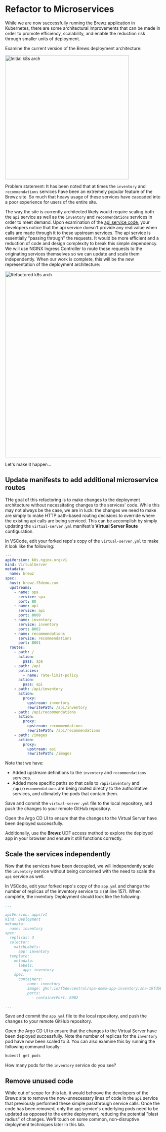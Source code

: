 # Refactor to Microservices

While we are now successfully running the Brewz application in Kubernetes, there are some architectural improvements that can be made in order to promote efficiency, scalability, and enable the reduction risk through smaller units of deployment.

Examine the current version of the Brews deployment architecture:

<img src="../assets/brews-k8s-initial.svg" alt="Initial k8s arch" width="400"/>

Problem statement: It has been noted that at times the `inventory` and `recommendations` services have been an extremely popular feature of the Brewz site. So much that heavy usage of these services have cascaded into a poor experience for users of the entire site. 

The way the site is currently architected likely would require scaling both the `api` service as well as the `inventory` and `recommendations` services in order to meet demand. Upon examination of the [api service code](https://github.com/f5devcentral/spa-demo-app/blob/19fd503004a8e3ab5a01eb7eddcac56da165f1c8/api/src/server.js#L121), your developers notice that the api service doesn't provide any real value when calls are made through it to these upstream services. The api service is essentially "passing through" the requests. It would be more efficient and a reduction of code and design complexity to break this simple dependency. We will use NGINX Ingress Controller to route these requests to the originating services themselves so we can update and scale them independently. When our work is complete, this will be the new representation of the deployment architecture:

<img src="../assets/brews-k8s-refactor.svg" alt="Refactored k8s arch" width="600"/>

Let's make it happen...

## Update manifests to add additional microservice routes

THe goal of this refactoring is to make changes to the deployment architecture without necessitating changes to the services' code. While this may not always be the case, we are in luck: the changes we need to make are simply to make HTTP path-based routing decisions to override where the existing api calls are being serviced. This can be accomplish by simply updating the `virtual-server.yml` manifest's **Virtual Server Route** configuration. 

In VSCode, edit your forked repo's copy of the `virtual-server.yml` to make it look like the following:

```yaml
---
apiVersion: k8s.nginx.org/v1
kind: VirtualServer
metadata:
  name: brewz
spec:
  host: brewz.f5demo.com
  upstreams:
    - name: spa
      service: spa
      port: 80
    - name: api
      service: api
      port: 8000
    - name: inventory
      service: inventory
      port: 8002
    - name: recommendations
      service: recommendations
      port: 8001
  routes:
    - path: /
      action:
        pass: spa
    - path: /api
      policies:
        - name: rate-limit-policy
      action:
        pass: api
    - path: /api/inventory
      action:
        proxy:
          upstream: inventory
          rewritePath: /api/inventory
    - path: /api/recommendations
      action:
        proxy:
          upstream: recommendations
          rewritePath: /api/recommendations
    - path: /images
      action:
        proxy:
          upstream: api
          rewritePath: /images

```

Note that we have:
* Added upstream definitions to the `inventory` and `recommendations` services.
* Added more specific paths so that calls to `/api/inventory` and `/api/recommendations` are being routed directly to the authoritative services, and ultimately the pods that contain them.

Save and commit the `virtual-server.yml` file to the local repository, and push the changes to your remote GitHub repository. 

Open the Argo CD UI to ensure that the changes to the Virtual Server have been deployed successfully.

Additionally, use the **Brewz** UDF access method to explore the deployed app in your browser and ensure it still functions correctly.

## Scale the services independently

Now that the services have been decoupled, we will independently scale the `inventory` service without being concerned with the need to scale the `api` service as well.

In VSCode, edit your forked repo's copy of the `app.yml` and change the number of replicas of the inventory service to `3` (at line 157). When complete, the inventory Deployment should look like the following:

```yaml
...

apiVersion: apps/v1
kind: Deployment
metadata:
  name: inventory
spec:
  replicas: 3
  selector:
    matchLabels:
      app: inventory
  template:
    metadata:
      labels:
        app: inventory
    spec:
      containers:
        - name: inventory
          image: ghcr.io/f5devcentral/spa-demo-app-inventory:sha-19fd503
          ports:
            - containerPort: 8002

...
```

Save and commit the `app.yml` file to the local repository, and push the changes to your remote GitHub repository.

Open the Argo CD UI to ensure that the changes to the Virtual Server have been deployed successfully. Note the number of replicas for the `inventory` pod have now been scaled to 3. You can also examine this by running the following command locally:

```bash
kubectl get pods
```

How many pods for the `inventory` service do you see?

## Remove unused code
While out of scope for this lab, it would behoove the developers of the Brewz site to remove the now-unnecessary lines of code in the `api` service that previously performed these simple passthrough service calls. Once the code has been removed, only the `api` service's underlying pods need to be updated as opposed to the entire deployment, reducing the potential "blast radius" of changes. We'll touch on some common, non-disruptive deployment techniques later in this lab.
